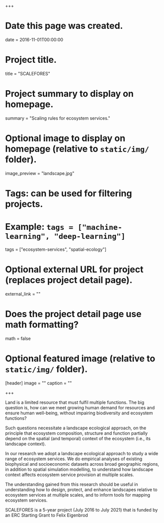 +++
# Date this page was created.
date = 2016-11-01T00:00:00

# Project title.
title = "SCALEFORES"

# Project summary to display on homepage.
summary = "Scaling rules for ecosystem services."

# Optional image to display on homepage (relative to `static/img/` folder).
image_preview = "landscape.jpg"

# Tags: can be used for filtering projects.
# Example: `tags = ["machine-learning", "deep-learning"]`
tags = ["ecosystem-services", "spatial-ecology"]

# Optional external URL for project (replaces project detail page).
external_link = ""

# Does the project detail page use math formatting?
math = false

# Optional featured image (relative to `static/img/` folder).
[header]
image = ""
caption = ""

+++

Land is a limited resource that must fulfil multiple functions. The big question is, how can we meet growing human demand for resources and ensure human well-being, without impairing biodiversity and ecosystem functions?

Such questions necessitate a landscape ecological approach, on the principle that ecosystem composition, structure and function partially depend on the spatial (and temporal) context of the ecosystem (i.e., its landscape context).

In our research we adopt a landscape ecological approach to study a wide range of ecosystem services. We do empirical analyses of existing biophysical and socioeconomic datasets across broad geographic regions, in addition to spatial simulation modelling, to understand how landscape context affects ecosystem service provision at multiple scales.

The understanding gained from this research should be useful in understanding how to design, protect, and enhance landscapes relative to ecosystem services at multiple scales, and to inform tools for mapping ecosystem services.

SCALEFORES is a 5-year project (July 2016 to July 2021) that is funded by an ERC Starting Grant to Felix Eigenbrod